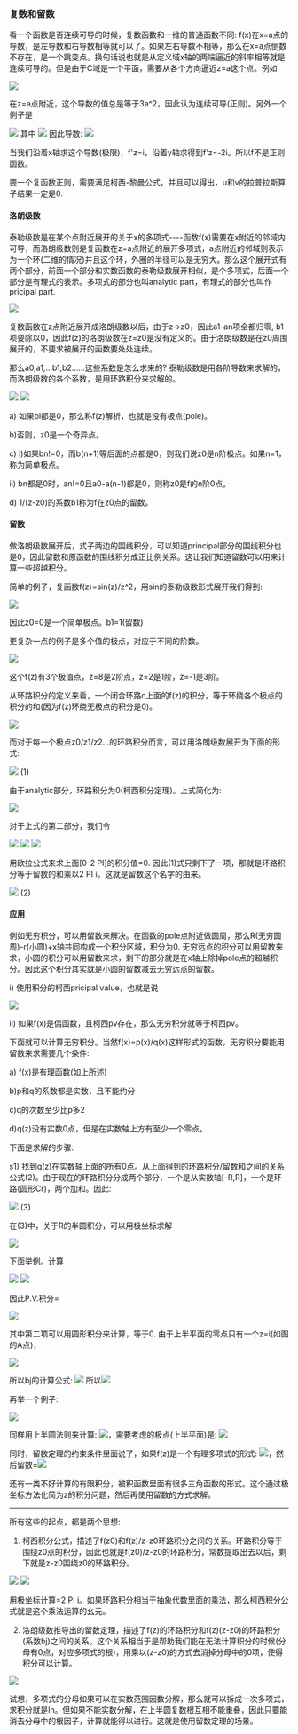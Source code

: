 ### 复数和留数

看一个函数是否连续可导的时候，复数函数和一维的普通函数不同: f(x)在x=a点的导数，是左导数和右导数相等就可以了。如果左右导数不相等，那么在x=a点倒数不存在，是一个跳变点。换句话说也就是从定义域x轴的两端逼近的斜率相等就是连续可导的。但是由于C域是一个平面，需要从各个方向逼近z=a这个点。例如

<img src="img/complex01.gif">

在z=a点附近，这个导数的值总是等于3a^2，因此认为连续可导(正则)。另外一个例子是

<img src="img/complex02.gif">
其中
<img src="img/complex03.gif">
因此导数:

<img src="img/complex04.gif">

当我们沿着x轴求这个导数(极限)，f'z=i，沿着y轴求得到f'z=-2i。所以f不是正则函数。

要一个复函数正则，需要满足柯西-黎曼公式。并且可以得出，u和v的拉普拉斯算子结果一定是0.

#### 洛朗级数

泰勒级数是在某个点附近展开的关于x的多项式----函数f(x)需要在x附近的邻域内可导，而洛朗级数则是复函数在z=a点附近的展开多项式，a点附近的邻域则表示为一个环(二维的情况)并且这个环，外圈的半径可以是无穷大。那么这个展开式有两个部分，前面一个部分和实数函数的泰勒级数展开相似，是个多项式，后面一个部分是有理式的表示。多项式的部分也叫analytic part，有理式的部分也叫作pricipal part.

<img src="img/residue01.gif">

复数函数在z点附近展开成洛朗级数以后，由于z->z0，因此a1-an项全都归零, b1项要除以0，因此f(z)的洛朗级数在z=z0是没有定义的。由于洛朗级数是在z0周围展开的，不要求被展开的函数要处处连续。

那么a0,a1,...b1,b2......这些系数是怎么求来的? 泰勒级数是用各阶导数来求解的，而洛朗级数的各个系数，是用环路积分来求解的。

<img src="img/residue02.gif" name="a_{n}=\frac{1}{2 \pi i}\oint \frac{f(z)}{(z - z_{0})^{n+1}}dz">

<img src="img/residue03.gif">

a) 如果bi都是0，那么称f(z)解析，也就是没有极点(pole)。

b)否则，z0是一个奇异点。

c) 
i)如果bn!=0，而b(n+1)等后面的点都是0，则我们说z0是n阶极点。如果n=1，称为简单极点。

ii) bn都是0时，an!=0且a0-a(n-1)都是0，则称z0是f的n阶0点。

d) 1/(z-z0)的系数b1称为f在z0点的留数。

#### 留数

做洛朗级数展开后，式子两边的围线积分，可以知道principal部分的围线积分也是0，因此留数和原函数的围线积分成正比例关系。这让我们知道留数可以用来计算一些超越积分。

简单的例子，复函数f(z)=sin(z)/z^2，用sin的泰勒级数形式展开我们得到:

<img src="img/residue04.gif">

因此z0=0是一个简单极点。b1=1(留数)

更复杂一点的例子是多个值的极点，对应于不同的阶数。

<img src="img/residue05.gif">

这个f(z)有3个极值点，z=8是2阶点，z=2是1阶，z=-1是3阶。

从环路积分的定义来看，一个闭合环路c上面的f(z)的积分，等于环绕各个极点的积分的和(因为f(z)环绕无极点的积分是0)。

<img src="img/residue06.gif">

而对于每一个极点z0/z1/z2...的环路积分而言，可以用洛朗级数展开为下面的形式:

<img src="img/residue07.gif"> (1)

由于analytic部分，环路积分为0(柯西积分定理)。上式简化为:

<img src="img/residue08.gif">

对于上式的第二部分，我们令

<img src="img/residue09.gif">
<img src="img/residue10.gif">

<img src="img/residue11.gif">

用欧拉公式来求上面[0-2 PI]的积分值=0. 因此(1)式只剩下了一项，那就是环路积分等于留数的和乘以2 PI i。这就是留数这个名字的由来。

<img src="img/residue12.gif"> (2)

#### 应用

例如无穷积分，可以用留数来解决。在函数的pole点附近做圆周，那么R(无穷圆周)-r(小圆)+x轴共同构成一个积分区域，积分为0. 无穷远点的积分可以用留数来求，小圆的积分可以用留数来求，剩下的部分就是在x轴上除掉pole点的超越积分。因此这个积分其实就是小圆的留数减去无穷远点的留数。

i) 使用积分的柯西pricipal value，也就是说

<img src="img/residue13.gif">

ii) 如果f(x)是偶函数，且柯西pv存在，那么无穷积分就等于柯西pv。

下面就可以计算无穷积分。当然f(x)=p(x)/q(x)这样形式的函数，无穷积分要能用留数来求需要几个条件:

a) f(x)是有理函数(如上所述)

b)p和q的系数都是实数，且不能约分

c)q的次数至少比p多2

d)q(z)没有实数0点，但是在实数轴上方有至少一个零点。

下面是求解的步骤:

s1) 找到q(z)在实数轴上面的所有0点。从上面得到的环路积分/留数和之间的关系公式(2)。由于现在的环路积分分成两个部分，一个是从实数轴[-R,R]，一个是环路(圆形Cr)，两个加和。因此:

<img src="img/residue14.gif"> (3)

在(3)中，关于R的半圆积分，可以用极坐标求解

<img src="img/residue15.gif">

下面举例。计算

<img src="img/residue16.gif">
<img src="img/residue17.gif">

因此P.V.积分=

<img src="img/residue18.gif">

其中第二项可以用圆形积分来计算，等于0. 由于上半平面的零点只有一个z=i(如图的A点)，

<img src="img/complex05.png">

所以bj的计算公式:
<img src="img/residue19.gif">
所以<img src="img/residue20.gif">

再举一个例子:

<img src="img/residue21.gif">

同样用上半圆法则来计算:
<img src="img/residue22.gif">，需要考虑的极点(上半平面)是: <img src="img/residue23.gif">

同时，留数定理的约束条件里面说了，如果f(z)是一个有理多项式的形式: <img src="img/residue24.gif">，然后留数=<img src="img/residue25.gif">

还有一类不好计算的有限积分，被积函数里面有很多三角函数的形式。这个通过极坐标方法化简为z的积分问题，然后再使用留数的方式求解。

----------------
所有这些的起点，都是两个思想:

1. 柯西积分公式，描述了f(z0)和f(z)/z-z0环路积分之间的关系。环路积分等于围绕z0点的积分，因此也就是f(z0)/z-z0的环路积分，常数提取出去以后，剩下就是z-z0围绕z0的环路积分。
<img src="img/complex17.gif">
<img src="img/complex18.gif">

用极坐标计算=2 PI i。如果环路积分相当于抽象代数里面的乘法，那么柯西积分公式就是这个乘法运算的幺元。

2. 洛朗级数推导出的留数定理，描述了f(z)的环路积分和f(z)(z-z0)的环路积分(系数bj)之间的关系。这个关系相当于是帮助我们能在无法计算积分的时候(分母有0点，对应多项式的根)，用乘以(z-z0)的方式去消掉分母中的0项，使得积分可以计算。

<img src="img/complex19.gif">

试想，多项式的分母如果可以在实数范围因数分解，那么就可以拆成一次多项式，求积分就是ln。但如果不能实数分解，在上半圆复数根互相不能重叠，因此只要能消去分母中的根因子，计算就能得以进行。这就是使用留数定理的场景。